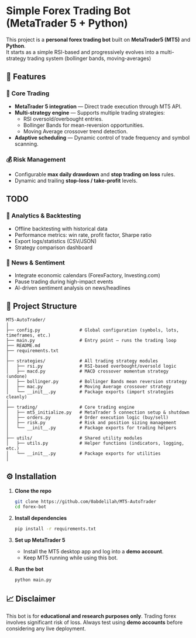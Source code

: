 # Simple Forex Trading Bot (MetaTrader 5 + Python)

This project is a **personal forex trading bot** built on **MetaTrader5 (MT5)** and **Python**.  
It starts as a simple RSI-based and progressively evolves into a multi-strategy trading system (bollinger bands, moving-averages)

## 🚀 Features

### 🎯 Core Trading
- **MetaTrader 5 integration** — Direct trade execution through MT5 API.  
- **Multi-strategy engine** — Supports multiple trading strategies:
  - RSI oversold/overbought entries.
  - Bollinger Bands for mean-reversion opportunities.
  - Moving Average crossover trend detection.
- **Adaptive scheduling** — Dynamic control of trade frequency and symbol scanning.

### 💰 Risk Management
- Configurable **max daily drawdown** and **stop trading on loss** rules.  
- Dynamic and trailing **stop-loss / take-profit** levels.  

## TODO

### 🧮 Analytics & Backtesting
- Offline backtesting with historical data  
- Performance metrics: win rate, profit factor, Sharpe ratio  
- Export logs/statistics (CSV/JSON)  
- Strategy comparison dashboard  

### 📰 News & Sentiment
- Integrate economic calendars (ForexFactory, Investing.com)  
- Pause trading during high-impact events  
- AI-driven sentiment analysis on news/headlines

## 📂 Project Structure
```
MT5-AutoTrader/
│
├── config.py               # Global configuration (symbols, lots, timeframes, etc.)
├── main.py                 # Entry point — runs the trading loop
├── README.md
├── requirements.txt
│
├── strategies/             # All trading strategy modules
│   ├── rsi.py              # RSI-based overbought/oversold logic
│   ├── macd.py             # MACD crossover momentum strategy (undone)
│   ├── bollinger.py        # Bollinger Bands mean reversion strategy
│   ├── mac.py              # Moving Average crossover strategy
│   └── __init__.py         # Package exports (import strategies cleanly)
│
├── trading/                # Core trading engine
│   ├── mt5_initialize.py   # MetaTrader 5 connection setup & shutdown
│   ├── orders.py           # Order execution logic (buy/sell)
│   ├── risk.py             # Risk and position sizing management
│   └── __init__.py         # Package exports for trading helpers
│
├── utils/                  # Shared utility modules
│   ├── utils.py            # Helper functions (indicators, logging, etc.)
│   └── __init__.py         # Package exports for utilities
│
```

## ⚙️ Installation

1. **Clone the repo**
   ```bash
   git clone https://github.com/0abdelilah/MT5-AutoTrader
   cd forex-bot
   ```

2. **Install dependencies**
   ```bash
   pip install -r requirements.txt
   ```

3. **Set up MetaTrader 5**
   - Install the MT5 desktop app and log into a **demo account**.
   - Keep MT5 running while using this bot.

4. **Run the bot**
   ```bash
   python main.py
   ```

## 📈 Disclaimer
This bot is for **educational and research purposes only**.
Trading forex involves significant risk of loss.
Always test using **demo accounts** before considering any live deployment.
